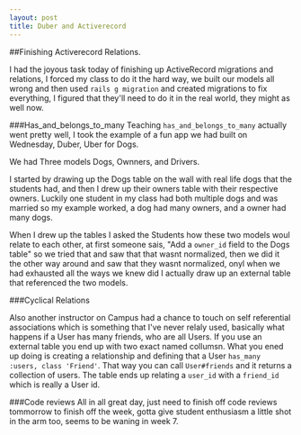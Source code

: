 ```yaml
---
layout: post
title: Duber and Activerecord
---
```


##Finishing Activerecord Relations.

I had the joyous task today of finishing up ActiveRecord migrations and relations, I forced my class to do it the hard way, we built our models all wrong and then used `rails g migration` and created migrations to fix everything, I figured that they'll need to do it in the real world, they might as well now.

###Has_and_belongs_to_many
Teaching `has_and_belongs_to_many` actually went pretty well, I took the example of a fun app we had built on Wednesday, Duber, Uber for Dogs. 

We had Three models Dogs, Ownners, and Drivers.

I started by drawing up the Dogs table on the wall with real life dogs that the students had, and then I drew up their owners table with their respective owners. Luckily one student in my class had both multiple dogs and was married so my example worked, a dog had many owners, and a owner had many dogs. 

When I drew up the tables I asked the Students how these two models woul relate to each other, at first someone sais, "Add a `owner_id` field to the Dogs table" so we tried that and saw that that wasnt normalized, then we did it the other way around and saw that they wasnt normalized, onyl when we had exhausted all the ways we knew did I actually draw up an external table that referenced the two models.

###Cyclical Relations

Also another instructor on Campus had a chance to touch on self referential associations which is something that I've never relaly used, basically what happens if a User has many friends, who are all Users. If you use an external table you end up with two exact named collumsn. What you ened up doing is creating a relationship and defining that a User `has_many :users, class 'Friend'`. That way you can call `User#friends` and it returns a collection of users. The table ends up relating a `user_id` with a `friend_id` which is really a User id.

###Code reviews
All in all great day, just need to finish off code reviews tommorrow to finish off the week, gotta give student enthusiasm a little shot in the arm too, seems to be waning in week 7.
